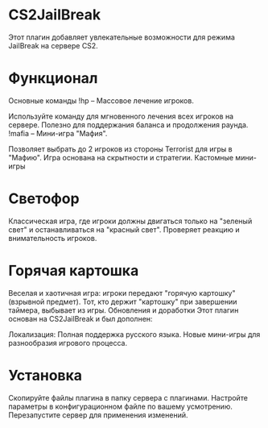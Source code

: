 # CS2JailBreak
Этот плагин добавляет увлекательные возможности для режима JailBreak на сервере CS2.

# Функционал
Основные команды
!hp – Массовое лечение игроков.

Используйте команду для мгновенного лечения всех игроков на сервере.
Полезно для поддержания баланса и продолжения раунда.
!mafia – Мини-игра "Мафия".

Позволяет выбрать до 2 игроков из стороны Terrorist для игры в "Мафию".
Игра основана на скрытности и стратегии.
Кастомные мини-игры
# Светофор

Классическая игра, где игроки должны двигаться только на "зеленый свет" и останавливаться на "красный свет".
Проверяет реакцию и внимательность игроков.
# Горячая картошка

Веселая и хаотичная игра: игроки передают "горячую картошку" (взрывной предмет).
Тот, кто держит "картошку" при завершении таймера, выбывает из игры.
Обновления и доработки
Этот плагин основан на CS2JailBreak и был дополнен:

Локализация: Полная поддержка русского языка.
Новые мини-игры для разнообразия игрового процесса.
# Установка
Скопируйте файлы плагина в папку сервера с плагинами.
Настройте параметры в конфигурационном файле по вашему усмотрению.
Перезапустите сервер для применения изменений.
